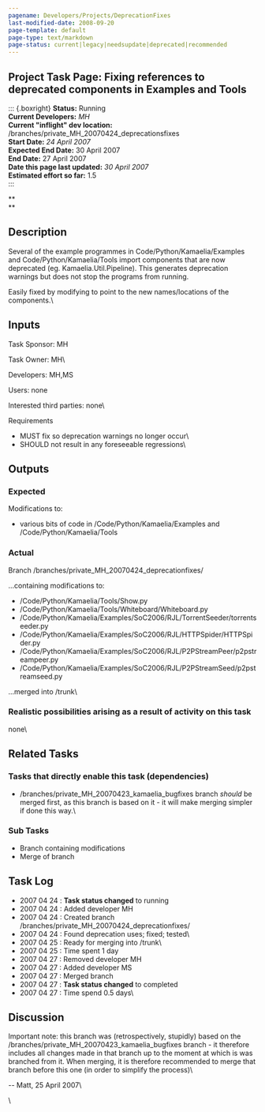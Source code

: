 ```yaml
---
pagename: Developers/Projects/DeprecationFixes
last-modified-date: 2008-09-20
page-template: default
page-type: text/markdown
page-status: current|legacy|needsupdate|deprecated|recommended
---
```

Project Task Page: Fixing references to deprecated components in Examples and Tools 
-----------------------------------------------------------------------------------

::: {.boxright}
**Status:** Running\
**Current Developers:** *MH*\
**Current \"inflight\" dev location:**
/branches/private\_MH\_20070424\_deprecationsfixes\
**Start Date:** *24 April 2007*\
**Expected End Date:** 30 April 2007\
**End Date:** 27 April 2007\
**Date this page last updated:** *30 April 2007*\
**Estimated effort so far:** 1.5\
:::

**\
**

**Description**
---------------

Several of the example programmes in Code/Python/Kamaelia/Examples and
Code/Python/Kamaelia/Tools import components that are now deprecated
(eg. Kamaelia.Util.Pipeline). This generates deprecation warnings but
does not stop the programs from running.

Easily fixed by modifying to point to the new names/locations of the
components.\

Inputs
------

Task Sponsor: MH

Task Owner: MH\

Developers: MH,MS

Users: none

Interested third parties: none\

Requirements

-   MUST fix so deprecation warnings no longer occur\
-   SHOULD not result in any foreseeable regressions\

Outputs
-------

### Expected

Modifications to:

-   various bits of code in /Code/Python/Kamaelia/Examples and
    /Code/Python/Kamaelia/Tools

### Actual

Branch /branches/private\_MH\_20070424\_deprecationfixes/

\...containing modifications to:

-   /Code/Python/Kamaelia/Tools/Show.py
-   /Code/Python/Kamaelia/Tools/Whiteboard/Whiteboard.py
-   /Code/Python/Kamaelia/Examples/SoC2006/RJL/TorrentSeeder/torrentseeder.py
-   /Code/Python/Kamaelia/Examples/SoC2006/RJL/HTTPSpider/HTTPSpider.py
-   /Code/Python/Kamaelia/Examples/SoC2006/RJL/P2PStreamPeer/p2pstreampeer.py
-   /Code/Python/Kamaelia/Examples/SoC2006/RJL/P2PStreamSeed/p2pstreamseed.py

\...merged into /trunk\

### Realistic possibilities arising as a result of activity on this task

none\

Related Tasks
-------------

### Tasks that directly enable this task (dependencies)

-   /branches/private\_MH\_20070423\_kamaelia\_bugfixes branch *should*
    be merged first, as this branch is based on it - it will make
    merging simpler if done this way.\

### Sub Tasks

-   Branch containing modifications
-   Merge of branch

Task Log
--------

-   2007 04 24 : **Task status changed** to running
-   2007 04 24 : Added developer MH
-   2007 04 24 : Created branch
    /branches/private\_MH\_20070424\_deprecationfixes/
-   2007 04 24 : Found deprecation uses; fixed; tested\
-   2007 04 25 : Ready for merging into /trunk\
-   2007 04 25 : Time spent 1 day
-   2007 04 27 : Removed developer MH
-   2007 04 27 : Added developer MS
-   2007 04 27 : Merged branch
-   2007 04 27 : **Task status changed** to completed
-   2007 04 27 : Time spend 0.5 days\

Discussion
----------

Important note: this branch was (retrospectively, stupidly) based on the
/branches/private\_MH\_20070423\_kamaelia\_bugfixes branch - it
therefore includes all changes made in that branch up to the moment at
which is was branched from it. When merging, it is therefore recommended
to merge that branch before this one (in order to simplify the process)\

\-- Matt, 25 April 2007\

\
